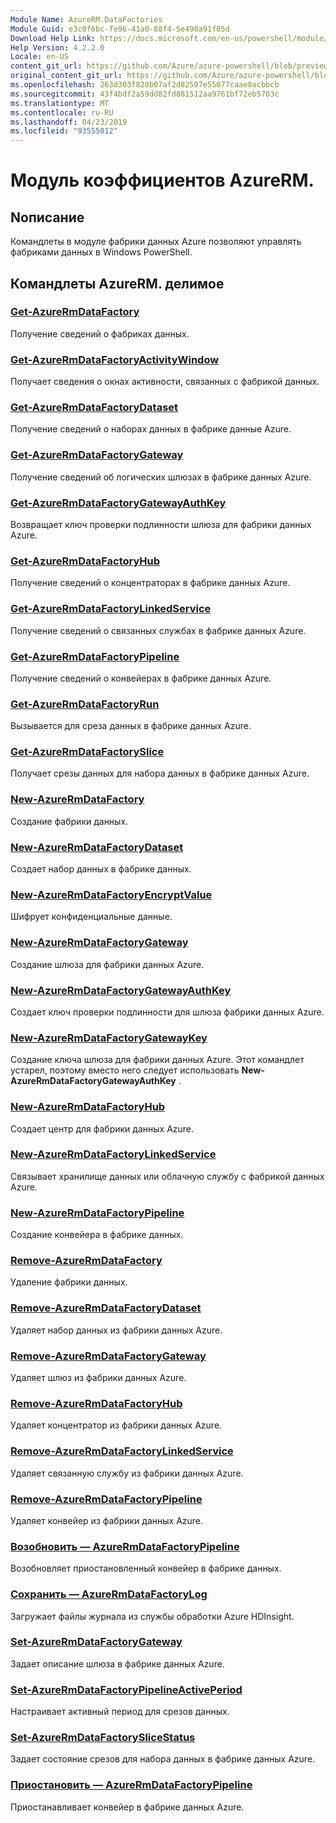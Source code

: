 ```yaml
---
Module Name: AzureRM.DataFactories
Module Guid: e3c0f6bc-fe96-41a0-88f4-5e490a91f05d
Download Help Link: https://docs.microsoft.com/en-us/powershell/module/azurerm.datafactories
Help Version: 4.2.2.0
Locale: en-US
content_git_url: https://github.com/Azure/azure-powershell/blob/preview/src/ResourceManager/DataFactories/Commands.DataFactories/help/AzureRM.DataFactories.md
original_content_git_url: https://github.com/Azure/azure-powershell/blob/preview/src/ResourceManager/DataFactories/Commands.DataFactories/help/AzureRM.DataFactories.md
ms.openlocfilehash: 263d303f828b07af2d82507e55077caae8acbbcb
ms.sourcegitcommit: 43f4bdf2a59dd82fd881512aa9761bf72eb5703c
ms.translationtype: MT
ms.contentlocale: ru-RU
ms.lasthandoff: 04/23/2019
ms.locfileid: "93555012"
---
```

# Модуль коэффициентов AzureRM.
## Nописание
Командлеты в модуле фабрики данных Azure позволяют управлять фабриками данных в Windows PowerShell.

## Командлеты AzureRM. делимое
### [Get-AzureRmDataFactory](Get-AzureRmDataFactory.md)
Получение сведений о фабриках данных.

### [Get-AzureRmDataFactoryActivityWindow](Get-AzureRmDataFactoryActivityWindow.md)
Получает сведения о окнах активности, связанных с фабрикой данных.

### [Get-AzureRmDataFactoryDataset](Get-AzureRmDataFactoryDataset.md)
Получение сведений о наборах данных в фабрике данные Azure.

### [Get-AzureRmDataFactoryGateway](Get-AzureRmDataFactoryGateway.md)
Получение сведений об логических шлюзах в фабрике данных Azure.

### [Get-AzureRmDataFactoryGatewayAuthKey](Get-AzureRmDataFactoryGatewayAuthKey.md)
Возвращает ключ проверки подлинности шлюза для фабрики данных Azure.

### [Get-AzureRmDataFactoryHub](Get-AzureRmDataFactoryHub.md)
Получение сведений о концентраторах в фабрике данных Azure.

### [Get-AzureRmDataFactoryLinkedService](Get-AzureRmDataFactoryLinkedService.md)
Получение сведений о связанных службах в фабрике данных Azure.

### [Get-AzureRmDataFactoryPipeline](Get-AzureRmDataFactoryPipeline.md)
Получение сведений о конвейерах в фабрике данных Azure.

### [Get-AzureRmDataFactoryRun](Get-AzureRmDataFactoryRun.md)
Вызывается для среза данных в фабрике данных Azure.

### [Get-AzureRmDataFactorySlice](Get-AzureRmDataFactorySlice.md)
Получает срезы данных для набора данных в фабрике данных Azure.

### [New-AzureRmDataFactory](New-AzureRmDataFactory.md)
Создание фабрики данных.

### [New-AzureRmDataFactoryDataset](New-AzureRmDataFactoryDataset.md)
Создает набор данных в фабрике данных.

### [New-AzureRmDataFactoryEncryptValue](New-AzureRmDataFactoryEncryptValue.md)
Шифрует конфиденциальные данные.

### [New-AzureRmDataFactoryGateway](New-AzureRmDataFactoryGateway.md)
Создание шлюза для фабрики данных Azure.

### [New-AzureRmDataFactoryGatewayAuthKey](New-AzureRmDataFactoryGatewayAuthKey.md)
Создает ключ проверки подлинности для шлюза фабрики данных Azure.

### [New-AzureRmDataFactoryGatewayKey](New-AzureRmDataFactoryGatewayKey.md)
Создание ключа шлюза для фабрики данных Azure. Этот командлет устарел, поэтому вместо него следует использовать **New-AzureRmDataFactoryGatewayAuthKey** .

### [New-AzureRmDataFactoryHub](New-AzureRmDataFactoryHub.md)
Создает центр для фабрики данных Azure.

### [New-AzureRmDataFactoryLinkedService](New-AzureRmDataFactoryLinkedService.md)
Связывает хранилище данных или облачную службу с фабрикой данных Azure.

### [New-AzureRmDataFactoryPipeline](New-AzureRmDataFactoryPipeline.md)
Создание конвейера в фабрике данных.

### [Remove-AzureRmDataFactory](Remove-AzureRmDataFactory.md)
Удаление фабрики данных.

### [Remove-AzureRmDataFactoryDataset](Remove-AzureRmDataFactoryDataset.md)
Удаляет набор данных из фабрики данных Azure.

### [Remove-AzureRmDataFactoryGateway](Remove-AzureRmDataFactoryGateway.md)
Удаляет шлюз из фабрики данных Azure.

### [Remove-AzureRmDataFactoryHub](Remove-AzureRmDataFactoryHub.md)
Удаляет концентратор из фабрики данных Azure.

### [Remove-AzureRmDataFactoryLinkedService](Remove-AzureRmDataFactoryLinkedService.md)
Удаляет связанную службу из фабрики данных Azure.

### [Remove-AzureRmDataFactoryPipeline](Remove-AzureRmDataFactoryPipeline.md)
Удаляет конвейер из фабрики данных Azure.

### [Возобновить — AzureRmDataFactoryPipeline](Resume-AzureRmDataFactoryPipeline.md)
Возобновляет приостановленный конвейер в фабрике данных.

### [Сохранить — AzureRmDataFactoryLog](Save-AzureRmDataFactoryLog.md)
Загружает файлы журнала из службы обработки Azure HDInsight.

### [Set-AzureRmDataFactoryGateway](Set-AzureRmDataFactoryGateway.md)
Задает описание шлюза в фабрике данных Azure.

### [Set-AzureRmDataFactoryPipelineActivePeriod](Set-AzureRmDataFactoryPipelineActivePeriod.md)
Настраивает активный период для срезов данных.

### [Set-AzureRmDataFactorySliceStatus](Set-AzureRmDataFactorySliceStatus.md)
Задает состояние срезов для набора данных в фабрике данных Azure.

### [Приостановить — AzureRmDataFactoryPipeline](Suspend-AzureRmDataFactoryPipeline.md)
Приостанавливает конвейер в фабрике данных Azure.


